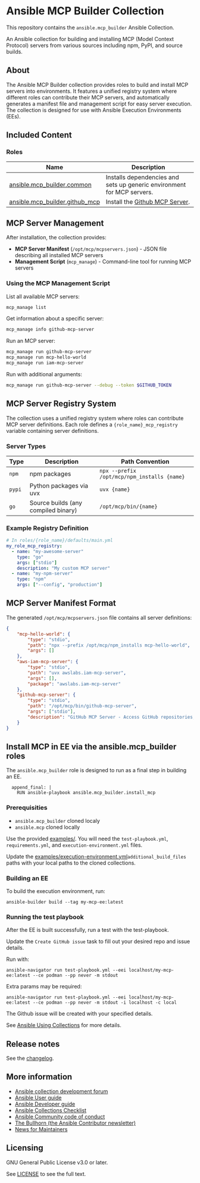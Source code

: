 # Ansible MCP Builder Collection

This repository contains the `ansible.mcp_builder` Ansible Collection.

An Ansible collection for building and installing MCP (Model Context Protocol) servers from various sources including npm, PyPI, and source builds.

## About

The Ansible MCP Builder collection provides roles to build and install MCP servers into environments. It features a unified registry system where different roles can contribute their MCP servers, and automatically generates a manifest file and management script for easy server execution. The collection is designed for use with Ansible Execution Environments (EEs).

## Included Content

### **Roles**

Name | Description
--- | ---
[ansible.mcp_builder.common](roles/common/README.md) | Installs dependencies and sets up generic environment for MCP servers.
[ansible.mcp_builder.github_mcp](roles/github_mcp/README.md) | Install the [Github MCP Server](https://github.com/github/github-mcp-server).

## MCP Server Management

After installation, the collection provides:

- **MCP Server Manifest** (`/opt/mcp/mcpservers.json`) - JSON file describing all installed MCP servers
- **Management Script** (`mcp_manage`) - Command-line tool for running MCP servers

### Using the MCP Management Script

List all available MCP servers:
```bash
mcp_manage list
```

Get information about a specific server:
```bash
mcp_manage info github-mcp-server
```

Run an MCP server:
```bash
mcp_manage run github-mcp-server
mcp_manage run mcp-hello-world
mcp_manage run iam-mcp-server
```

Run with additional arguments:
```bash
mcp_manage run github-mcp-server --debug --token $GITHUB_TOKEN
```

## MCP Server Registry System

The collection uses a unified registry system where roles can contribute MCP server definitions. Each role defines a `{role_name}_mcp_registry` variable containing server definitions.

### Server Types

| Type | Description | Path Convention |
|------|-------------|----------------|
| `npm` | npm packages | `npx --prefix /opt/mcp/npm_installs {name}` |
| `pypi` | Python packages via uvx | `uvx {name}` |
| `go` | Source builds (any compiled binary) | `/opt/mcp/bin/{name}` |

### Example Registry Definition

```yaml
# In roles/{role_name}/defaults/main.yml
my_role_mcp_registry:
  - name: "my-awesome-server"
    type: "go"
    args: ["stdio"]
    description: "My custom MCP server"
  - name: "my-npm-server"  
    type: "npm"
    args: ["--config", "production"]
```

## MCP Server Manifest Format

The generated `/opt/mcp/mcpservers.json` file contains all server definitions:

```json
{
    "mcp-hello-world": {
        "type": "stdio",
        "path": "npx --prefix /opt/mcp/npm_installs mcp-hello-world",
        "args": []
    },
    "aws-iam-mcp-server": {
        "type": "stdio",
        "path": "uvx awslabs.iam-mcp-server",
        "args": [],
        "package": "awslabs.iam-mcp-server"
    },
    "github-mcp-server": {
        "type": "stdio",
        "path": "/opt/mcp/bin/github-mcp-server",
        "args": ["stdio"],
        "description": "GitHub MCP Server - Access GitHub repositories, issues, and pull requests"
    }
}
```

## Install MCP in EE via the ansible.mcp_builder roles

The `ansible.mcp_builder` role is designed to run as a final step in building an EE.

```
  append_final: |
    RUN ansible-playbook ansible.mcp_builder.install_mcp
```

### Prerequisities

- `ansible.mcp_builder` cloned localy
- `ansible.mcp` cloned locally

Use the provided [examples/](examples/). You will need the `test-playbook.yml`, `requirements.yml`, and `execution-environment.yml` files.

Update the [examples/execution-environment.yml](examples/execution-environment.yml)`additional_build_files` paths with your local paths to the cloned collections.

### Building an EE

To build the execution environment, run:

```
ansible-builder build --tag my-mcp-ee:latest
```

### Running the test playbook

After the EE is built successfully, run a test with the test-playbook.

Update the `Create GitHub issue` task to fill out your desired repo and issue details.

Run with:

```
ansible-navigator run test-playbook.yml --eei localhost/my-mcp-ee:latest --ce podman --pp never -m stdout
```
Extra params may be required:
```
ansible-navigator run test-playbook.yml --eei localhost/my-mcp-ee:latest --ce podman --pp never -m stdout -i localhost -c local
```

The Github issue will be created with your specified details.

See
[Ansible Using Collections](https://docs.ansible.com/ansible/latest/user_guide/collections_using.html)
for more details.

## Release notes

See the
[changelog](https://github.com/ansible-collections/ansible.mcp_builder/tree/main/CHANGELOG.rst).


## More information

<!-- List out where the user can find additional information, such as working group meeting times, slack/matrix channels, or documentation for the product this collection automates. At a minimum, link to: -->

- [Ansible collection development forum](https://forum.ansible.com/c/project/collection-development/27)
- [Ansible User guide](https://docs.ansible.com/ansible/devel/user_guide/index.html)
- [Ansible Developer guide](https://docs.ansible.com/ansible/devel/dev_guide/index.html)
- [Ansible Collections Checklist](https://docs.ansible.com/ansible/devel/community/collection_contributors/collection_requirements.html)
- [Ansible Community code of conduct](https://docs.ansible.com/ansible/devel/community/code_of_conduct.html)
- [The Bullhorn (the Ansible Contributor newsletter)](https://docs.ansible.com/ansible/devel/community/communication.html#the-bullhorn)
- [News for Maintainers](https://forum.ansible.com/tag/news-for-maintainers)

## Licensing

GNU General Public License v3.0 or later.

See [LICENSE](https://www.gnu.org/licenses/gpl-3.0.txt) to see the full text.

